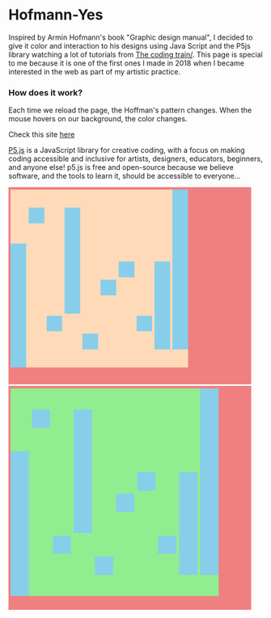 # Hofmann-Yes

Inspired by Armin Hofmann's book "Graphic design manual", I decided to give it color and interaction to his designs using Java Script and the P5js library watching a lot of tutorials from [The coding train/](https://www.youtube.com/user/shiffman). This page is special to me because it is one of the first ones I made in 2018 when I became interested in the web as part of my artistic practice.

### How does it work? <br>
Each time we reload the page, the Hoffman's pattern changes.
When the mouse hovers on our background, the color changes. 

Check this site [here](https://hofmann-yes.glitch.me)

[P5.js](https://p5js.org/) is a JavaScript library for creative coding, with a focus on making coding accessible and inclusive for artists, designers, educators, beginners, and anyone else! p5.js is free and open-source because we believe software, and the tools to learn it, should be accessible to everyone...


<img src="images/hoffmann1.png" width="480">
<img src="images/hoffmann2.png" width="480">
